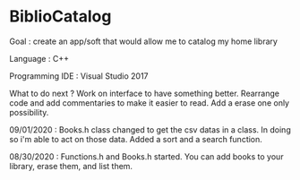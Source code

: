 # BiblioCatalog

Goal : create an app/soft that would allow me to catalog my home library

Language : C++

Programming IDE : Visual Studio 2017

What to do next ? Work on interface to have something better. Rearrange code and add commentaries to make it easier to read. Add a erase one only possibility.

09/01/2020 : Books.h class changed to get the csv datas in a class. In doing so i'm able to act on those data. Added a sort and a search function. 

08/30/2020 : Functions.h and Books.h started. You can add books to your library, erase them, and list them.

